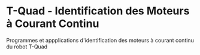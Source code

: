 # T-Quad - Identification des Moteurs à Courant Continu
Programmes et appplications d'identification des moteurs à courant continu du robot T-Quad
